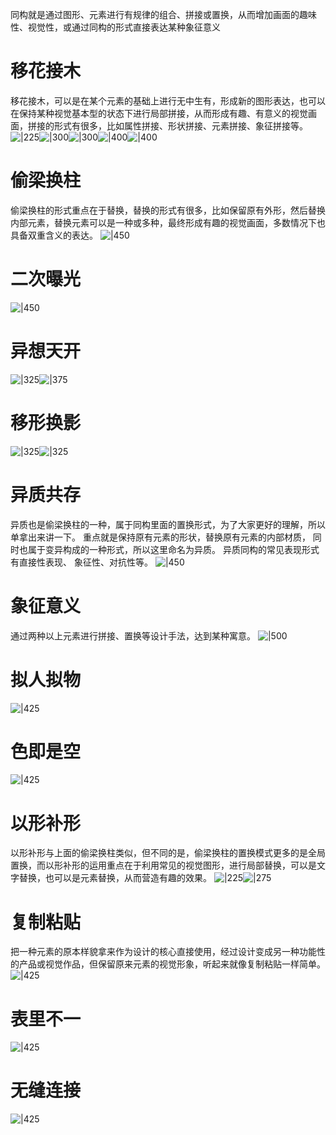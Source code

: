 同构就是通过图形、元素进行有规律的组合、拼接或置换，从而增加画面的趣味性、视觉性，或通过同构的形式直接表达某种象征意义
# 移花接木
移花接木，可以是在某个元素的基础上进行无中生有，形成新的图形表达，也可以在保持某种视觉基本型的状态下进行局部拼接，从而形成有趣、有意义的视觉画面，拼接的形式有很多，比如属性拼接、形状拼接、元素拼接、象征拼接等。
![|225](https://qhdtc.oss-cn-chengdu.aliyuncs.com/obsidian/20221014101433.png)![|300](https://qhdtc.oss-cn-chengdu.aliyuncs.com/obsidian/20221014101439.png)![|300](https://qhdtc.oss-cn-chengdu.aliyuncs.com/obsidian/20221014101522.png)![|400](https://qhdtc.oss-cn-chengdu.aliyuncs.com/obsidian/20221014101529.png)![|400](https://qhdtc.oss-cn-chengdu.aliyuncs.com/obsidian/20221014101536.png)
# 偷梁换柱
偷梁换柱的形式重点在于替换，替换的形式有很多，比如保留原有外形，然后替换内部元素，替换元素可以是一种或多种，最终形成有趣的视觉画面，多数情况下也具备双重含义的表达。
![|450](https://qhdtc.oss-cn-chengdu.aliyuncs.com/obsidian/20221014101724.png)
# 二次曝光
![|450](https://qhdtc.oss-cn-chengdu.aliyuncs.com/obsidian/20221014101757.png)
# 异想天开
![|325](https://qhdtc.oss-cn-chengdu.aliyuncs.com/obsidian/20221014101814.png)![|375](https://qhdtc.oss-cn-chengdu.aliyuncs.com/obsidian/20221014101833.png)
# 移形换影
![|325](https://qhdtc.oss-cn-chengdu.aliyuncs.com/obsidian/20221014102000.png)![|325](https://qhdtc.oss-cn-chengdu.aliyuncs.com/obsidian/20221014102008.png)
# 异质共存
异质也是偷梁换柱的一种，属于同构里面的置换形式，为了大家更好的理解，所以单拿出来讲一下。
重点就是保持原有元素的形状，替换原有元素的内部材质， 同时也属于变异构成的一种形式，所以这里命名为异质。
异质同构的常见表现形式有直接性表现、 象征性、对抗性等。
![|450](https://qhdtc.oss-cn-chengdu.aliyuncs.com/obsidian/20221014102208.png)
# 象征意义
通过两种以上元素进行拼接、置换等设计手法，达到某种寓意。
![|500](https://qhdtc.oss-cn-chengdu.aliyuncs.com/obsidian/20221014102312.png)

# 拟人拟物
![|425](https://qhdtc.oss-cn-chengdu.aliyuncs.com/obsidian/20221014102345.png)

# 色即是空
![|425](https://qhdtc.oss-cn-chengdu.aliyuncs.com/obsidian/20221014102410.png)

# 以形补形
以形补形与上面的偷梁换柱类似，但不同的是，偷梁换柱的置换模式更多的是全局置换，而以形补形的运用重点在于利用常见的视觉图形，进行局部替换，可以是文字替换，也可以是元素替换，从而营造有趣的效果。
![|225](https://qhdtc.oss-cn-chengdu.aliyuncs.com/obsidian/20221014102458.png)![|275](https://qhdtc.oss-cn-chengdu.aliyuncs.com/obsidian/20221014102516.png)
# 复制粘贴
把一种元素的原本样貌拿来作为设计的核心直接使用，经过设计变成另一种功能性的产品或视觉作品，但保留原来元素的视觉形象，听起来就像复制粘贴一样简单。
![|425](https://qhdtc.oss-cn-chengdu.aliyuncs.com/obsidian/20221014102607.png)
# 表里不一
![|425](https://qhdtc.oss-cn-chengdu.aliyuncs.com/obsidian/20221014102634.png)
# 无缝连接
![|425](https://qhdtc.oss-cn-chengdu.aliyuncs.com/obsidian/20221014102711.png)
